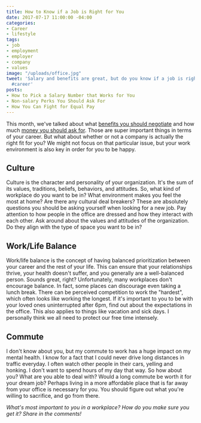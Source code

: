 ```yaml
---
title: How to Know if a Job is Right for You
date: 2017-07-17 11:00:00 -04:00
categories:
- Career
- lifestyle
tags:
- job
- employment
- employer
- company
- values
image: "/uploads/office.jpg"
tweet: 'Salary and benefits are great, but do you know if a job is right for you?
  #career'
posts:
- How to Pick a Salary Number that Works for You
- Non-salary Perks You Should Ask For
- How You Can Fight for Equal Pay
---
```


This month, we've talked about what [benefits you should negotiate](https://www.maggiegermano.com/blog/non-salary-perks-you-should-ask-for/) and how much [money you should ask for](https://www.maggiegermano.com/blog/how-to-pick-a-salary-number-that-works-for-you/). Those are super important things in terms of your career. But what about whether or not a company is actually the right fit for you? We might not focus on that particular  issue, but your work environment is also key in order for you to be happy.

## Culture

Culture is the character and personality of your organization. It's the sum of its values, traditions, beliefs, behaviors, and attitudes. So, what kind of workplace do you want to be in? What environment makes you feel the most at home? Are there any cultural deal breakers? These are absolutely questions you should be asking yourself when looking for a new job. Pay attention to how people in the office are dressed and how they interact with each other. Ask around about the values and attitudes of the organization. Do they align with the type of space you want to be in? 

## Work/Life Balance

Work/life balance is the concept of having balanced prioritization between your career and the rest of your life. This can ensure that your relationships thrive, your health doesn't suffer, and you generally are a well-balanced person. Sounds great, right? Unfortunately, many workplaces don't encourage balance. In fact, some places can discourage even taking a lunch break. There can be perceived competition to work the "hardest", which often looks like working the longest. If it's important to you to be with your loved ones uninterrupted after 6pm, find out about the expectations in the office. This also applies to things like vacation and sick days. I personally think we all need to protect our free time intensely. 

## Commute

I don't know about you, but my commute to work has a huge impact on my mental health. I know for a fact that I could never drive long distances in traffic everyday. I often watch other people in their cars, yelling and honking. I don't want to spend hours of my day that way. So how about you? What are you able to deal with? Would a long commute be worth it for your dream job? Perhaps living in a more affordable place that is far away from your office is necessary for you. You should figure out what you're willing to sacrifice, and go from there.

*What's most important to you in a workplace? How do you make sure you get it? Share in the comments!*